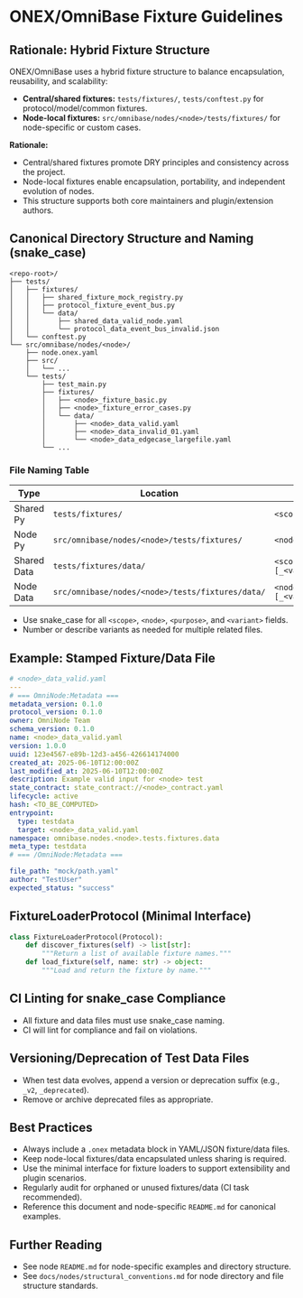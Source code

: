 <!-- === OmniNode:Metadata ===
author: OmniNode Team
copyright: OmniNode Team
created_at: '2025-05-28T12:40:27.195739'
description: Stamped by ONEX
entrypoint: python://fixtures_guidelines.md
hash: dade672fb3321668ffee74b417d8f83c2aa259b6d53420d72582206cd410bb69
last_modified_at: '2025-05-29T11:50:15.368948+00:00'
lifecycle: active
meta_type: tool
metadata_version: 0.1.0
name: fixtures_guidelines.md
namespace: omnibase.fixtures_guidelines
owner: OmniNode Team
protocol_version: 0.1.0
runtime_language_hint: python>=3.11
schema_version: 0.1.0
state_contract: state_contract://default
tools: null
uuid: 22cf90ad-bb64-4c9c-bd3b-45f1b1d50c51
version: 1.0.0

<!-- === /OmniNode:Metadata === -->


# ONEX/OmniBase Fixture Guidelines

## Rationale: Hybrid Fixture Structure

ONEX/OmniBase uses a hybrid fixture structure to balance encapsulation, reusability, and scalability:
- **Central/shared fixtures:** `tests/fixtures/`, `tests/conftest.py` for protocol/model/common fixtures.
- **Node-local fixtures:** `src/omnibase/nodes/<node>/tests/fixtures/` for node-specific or custom cases.

**Rationale:**
- Central/shared fixtures promote DRY principles and consistency across the project.
- Node-local fixtures enable encapsulation, portability, and independent evolution of nodes.
- This structure supports both core maintainers and plugin/extension authors.

## Canonical Directory Structure and Naming (snake_case)

```
<repo-root>/
├── tests/
│   ├── fixtures/
│   │   ├── shared_fixture_mock_registry.py
│   │   ├── protocol_fixture_event_bus.py
│   │   └── data/
│   │       ├── shared_data_valid_node.yaml
│   │       └── protocol_data_event_bus_invalid.json
│   └── conftest.py
└── src/omnibase/nodes/<node>/
    ├── node.onex.yaml
    ├── src/
    │   └── ...
    └── tests/
        ├── test_main.py
        ├── fixtures/
        │   ├── <node>_fixture_basic.py
        │   ├── <node>_fixture_error_cases.py
        │   └── data/
        │       ├── <node>_data_valid.yaml
        │       ├── <node>_data_invalid_01.yaml
        │       └── <node>_data_edgecase_largefile.yaml
        └── ...
```

### File Naming Table

| Type         | Location                                      | Pattern                                      | Example                                      |
|--------------|-----------------------------------------------|----------------------------------------------|----------------------------------------------|
| Shared Py    | `tests/fixtures/`                             | `<scope>_fixture_<purpose>.py`               | `shared_fixture_mock_registry.py`            |
| Node Py      | `src/omnibase/nodes/<node>/tests/fixtures/`   | `<node>_fixture_<purpose>.py`                | `stamper_node_fixture_basic.py`              |
| Shared Data  | `tests/fixtures/data/`                        | `<scope>_data_<purpose>[_<variant>].yaml`    | `protocol_data_event_bus_invalid.json`        |
| Node Data    | `src/omnibase/nodes/<node>/tests/fixtures/data/` | `<node>_data_<purpose>[_<variant>].yaml` | `stamper_node_data_invalid_01.yaml`          |

- Use snake_case for all `<scope>`, `<node>`, `<purpose>`, and `<variant>` fields.
- Number or describe variants as needed for multiple related files.

## Example: Stamped Fixture/Data File

```yaml
# <node>_data_valid.yaml
---
# === OmniNode:Metadata ===
metadata_version: 0.1.0
protocol_version: 0.1.0
owner: OmniNode Team
schema_version: 0.1.0
name: <node>_data_valid.yaml
version: 1.0.0
uuid: 123e4567-e89b-12d3-a456-426614174000
created_at: 2025-06-10T12:00:00Z
last_modified_at: 2025-06-10T12:00:00Z
description: Example valid input for <node> test
state_contract: state_contract://<node>_contract.yaml
lifecycle: active
hash: <TO_BE_COMPUTED>
entrypoint:
  type: testdata
  target: <node>_data_valid.yaml
namespace: omnibase.nodes.<node>.tests.fixtures.data
meta_type: testdata
# === /OmniNode:Metadata ===

file_path: "mock/path.yaml"
author: "TestUser"
expected_status: "success"
```

## FixtureLoaderProtocol (Minimal Interface)

```python
class FixtureLoaderProtocol(Protocol):
    def discover_fixtures(self) -> list[str]:
        """Return a list of available fixture names."""
    def load_fixture(self, name: str) -> object:
        """Load and return the fixture by name."""
```

## CI Linting for snake_case Compliance

- All fixture and data files must use snake_case naming.
- CI will lint for compliance and fail on violations.

## Versioning/Deprecation of Test Data Files

- When test data evolves, append a version or deprecation suffix (e.g., `_v2`, `_deprecated`).
- Remove or archive deprecated files as appropriate.

## Best Practices

- Always include a `.onex` metadata block in YAML/JSON fixture/data files.
- Keep node-local fixtures/data encapsulated unless sharing is required.
- Use the minimal interface for fixture loaders to support extensibility and plugin scenarios.
- Regularly audit for orphaned or unused fixtures/data (CI task recommended).
- Reference this document and node-specific `README.md` for canonical examples.

## Further Reading

- See node `README.md` for node-specific examples and directory structure.
- See `docs/nodes/structural_conventions.md` for node directory and file structure standards.
